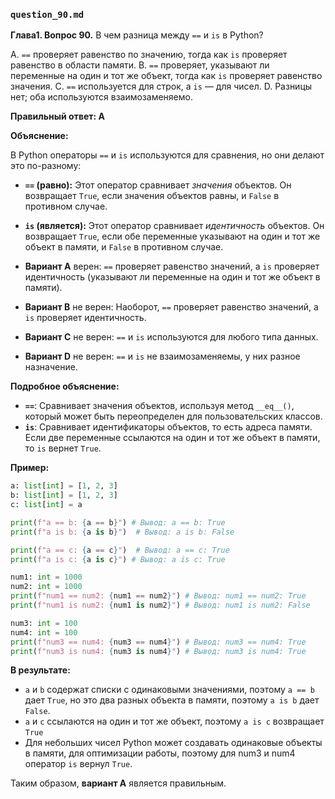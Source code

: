### `question_90.md`

**Глава1. Вопрос 90.** В чем разница между `==` и `is` в Python?

A.  `==` проверяет равенство по значению, тогда как `is` проверяет равенство в области памяти.
B.  `==` проверяет, указывают ли переменные на один и тот же объект, тогда как `is` проверяет равенство значения.
C.  `==` используется для строк, а `is` — для чисел.
D.  Разницы нет; оба используются взаимозаменяемо.

**Правильный ответ: A**

**Объяснение:**

В Python операторы `==` и `is` используются для сравнения, но они делают это по-разному:

*   **`==` (равно):** Этот оператор сравнивает *значения* объектов. Он возвращает `True`, если значения объектов равны, и `False` в противном случае.
*   **`is` (является):** Этот оператор сравнивает *идентичность* объектов. Он возвращает `True`, если обе переменные указывают на один и тот же объект в памяти, и `False` в противном случае.

*   **Вариант A** верен: `==` проверяет равенство значений, а `is` проверяет идентичность (указывают ли переменные на один и тот же объект в памяти).
*   **Вариант B** не верен: Наоборот, `==` проверяет равенство значений, а `is` проверяет идентичность.
*   **Вариант C** не верен: `==` и `is` используются для любого типа данных.
*   **Вариант D** не верен:  `==` и `is` не взаимозаменяемы, у них разное назначение.

**Подробное объяснение:**

*   **`==`**: Сравнивает значения объектов, используя метод `__eq__()`, который может быть переопределен для пользовательских классов.
*   **`is`**: Сравнивает идентификаторы объектов, то есть адреса памяти. Если две переменные ссылаются на один и тот же объект в памяти, то `is` вернет `True`.

**Пример:**

```python
a: list[int] = [1, 2, 3]
b: list[int] = [1, 2, 3]
c: list[int] = a

print(f"a == b: {a == b}") # Вывод: a == b: True
print(f"a is b: {a is b}")  # Вывод: a is b: False

print(f"a == c: {a == c}")  # Вывод: a == c: True
print(f"a is c: {a is c}") # Вывод: a is c: True

num1: int = 1000
num2: int = 1000
print(f"num1 == num2: {num1 == num2}") # Вывод: num1 == num2: True
print(f"num1 is num2: {num1 is num2}") # Вывод: num1 is num2: False

num3: int = 100
num4: int = 100
print(f"num3 == num4: {num3 == num4}") # Вывод: num3 == num4: True
print(f"num3 is num4: {num3 is num4}") # Вывод: num3 is num4: True
```

**В результате:**

*   `a` и `b` содержат списки с одинаковыми значениями, поэтому `a == b` дает `True`, но это два разных объекта в памяти, поэтому `a is b` дает `False`.
*  `a` и `c` ссылаются на один и тот же объект, поэтому `a is c` возвращает `True`
* Для небольших чисел Python может создавать одинаковые объекты в памяти, для оптимизации работы, поэтому для num3 и num4 оператор `is` вернул `True`.

Таким образом, **вариант A** является правильным.
